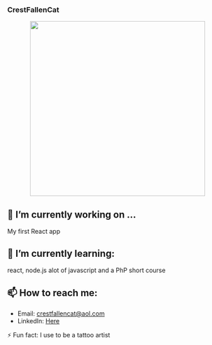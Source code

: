 ### CrestFallenCat
<p align="center" >
  <img src="https://user-images.githubusercontent.com/116897092/216775968-ac983a6b-f86a-4856-b466-a06921b9a45c.jpg" height = "400px"/>
</p>





## 🔭 I’m currently working on ...
My first React app
## 🌱 I’m currently learning:
react, node.js alot of javascript and a
PhP short course
## 📫 How to reach me: 
- Email: crestfallencat@aol.com
- LinkedIn: [Here](https://www.linkedin.com/in/rosie-k-a78851248/)


⚡ Fun fact: I use to be a tattoo artist 

